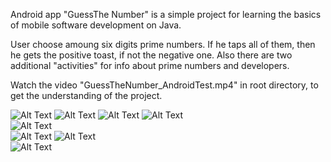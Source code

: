 Android app "GuessThe Number" is a simple project for learning the basics of mobile software development on Java.

User choose amoung six digits prime numbers. If he taps all of them, then he gets the positive toast,
if not the negative one. Also there are two additional "activities" for info about prime numbers and developers.

Watch the video "GuessTheNumber_AndroidTest.mp4" in root directory, to get the understanding of the project.

![Alt Text](https://media.giphy.com/media/UkXwXVy62us1TkT2dg/giphy.gif)
![Alt Text](https://media.giphy.com/media/zau90uiGr5g8m9n2NS/giphy.gif)
![Alt Text](https://media.giphy.com/media/wnsvLj4oo4CIhUlZJ6/giphy.gif)
![Alt Text](https://media.giphy.com/media/OupWijKSDoOUXydnKw/giphy.gif)
<br>
![Alt Text](https://media.giphy.com/media/TDsNFj2pdp5zVpwVFi/giphy.gif)
<br>
![Alt Text](https://media.giphy.com/media/AcBEwjJcUIaMzX3Kyt/giphy.gif)
![Alt Text](https://media.giphy.com/media/faCqSGHkrlxy2sDGIs/giphy.gif)
<br>
![Alt Text](https://media.giphy.com/media/aQKDlZXNshhJgGdB6U/giphy.gif)
